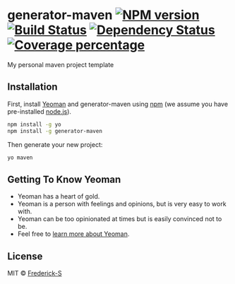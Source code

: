 # generator-maven [![NPM version][npm-image]][npm-url] [![Build Status][travis-image]][travis-url] [![Dependency Status][daviddm-image]][daviddm-url] [![Coverage percentage][coveralls-image]][coveralls-url]
My personal maven project template

## Installation

First, install [Yeoman](http://yeoman.io) and generator-maven using [npm](https://www.npmjs.com/) (we assume you have pre-installed [node.js](https://nodejs.org/)).

```bash
npm install -g yo
npm install -g generator-maven
```

Then generate your new project:

```bash
yo maven
```

## Getting To Know Yeoman

 * Yeoman has a heart of gold.
 * Yeoman is a person with feelings and opinions, but is very easy to work with.
 * Yeoman can be too opinionated at times but is easily convinced not to be.
 * Feel free to [learn more about Yeoman](http://yeoman.io/).

## License

MIT © [Frederick-S]()


[npm-image]: https://badge.fury.io/js/generator-maven.svg
[npm-url]: https://npmjs.org/package/generator-maven
[travis-image]: https://travis-ci.org/Frederick-S/generator-maven.svg?branch=master
[travis-url]: https://travis-ci.org/Frederick-S/generator-maven
[daviddm-image]: https://david-dm.org/Frederick-S/generator-maven.svg?theme=shields.io
[daviddm-url]: https://david-dm.org/Frederick-S/generator-maven
[coveralls-image]: https://coveralls.io/repos/Frederick-S/generator-maven/badge.svg
[coveralls-url]: https://coveralls.io/r/Frederick-S/generator-maven

